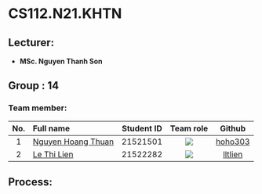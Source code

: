 # CS112.N21.KHTN
## Lecturer:
- **MSc. Nguyen Thanh Son**   

## Group : 14

### Team member:
|No.| Full name         |Student ID       |Team role      |Github|
|:-:|:------------------|:---------:|:--------:|:-----------:|
| 1	|[Nguyen Hoang Thuan](mailto:21521501@gm.uit.edu.vn)	| 21521501	| ![](https://img.shields.io/badge/-Leader-blue) |[hoho303](https://github.com/hoho303)|
| 2	|[Le Thi Lien](mailto:21522282@gm.uit.edu.vn)	| 21522282	| ![](https://img.shields.io/badge/-Member-blue)  |[lltlien](https://github.com/lltlien)|


## Process: 
